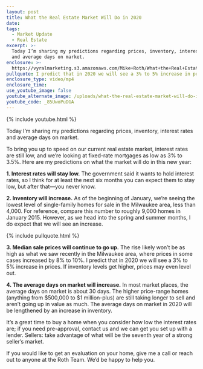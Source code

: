 ```yaml
---
layout: post
title: What the Real Estate Market Will Do in 2020
date:
tags:
  - Market Update
  - Real Estate
excerpt: >-
  Today I’m sharing my predictions regarding prices, inventory, interest rates
  and average days on market.
enclosure: >-
  https://vyralmarketing.s3.amazonaws.com/Mike+Roth/What+the+Real+Estate+Market+Will+Do+in+2020.mp4
pullquote: I predict that in 2020 we will see a 3% to 5% increase in prices.
enclosure_type: video/mp4
enclosure_time:
use_youtube_image: false
youtube_alternate_image: /uploads/what-the-real-estate-market-will-do-in-2020-youtube.jpg
youtube_code: _85UwoPuDGA
---
```


{% include youtube.html %}

Today I’m sharing my predictions regarding prices, inventory, interest rates and average days on market.

To bring you up to speed on our current real estate market, interest rates are still low, and we’re looking at fixed-rate mortgages as low as 3% to 3.5%. Here are my predictions on what the market will do in this new year:&nbsp;

**1\. Interest rates will stay low.** The government said it wants to hold interest rates, so I think for at least the next six months you can expect them to stay low, but after that—you never know.&nbsp;

**2\. Inventory will increase.** As of the beginning of January, we’re seeing the lowest level of single-family homes for sale in the Milwaukee area, less than 4,000. For reference, compare this number to roughly 9,000 homes in January 2015. However, as we head into the spring and summer months, I do expect that we will see an increase.&nbsp;

{% include pullquote.html %}

**3\. Median sale prices will continue to go up.** The rise likely won’t be as high as what we saw recently in the Milwaukee area, where prices in some cases increased by 8% to 10%. I predict that in 2020 we will see a 3% to 5% increase in prices. If inventory levels get higher, prices may even level out.&nbsp;

**4\. The average days on market will increase.** In most market places, the average days on market is about 30 days. The higher price-range homes (anything from $500,000 to $1 million-plus) are still taking longer to sell and aren’t going up in value as much. The average days on market in 2020 will be lengthened by an increase in inventory.&nbsp;

It’s a great time to buy a home when you consider how low the interest rates are; if you need pre-approval, contact us and we can get you set up with a lender. Sellers: take advantage of what will be the seventh year of a strong seller’s market.&nbsp;

If you would like to get an evaluation on your home, give me a call or reach out to anyone at the Roth Team. We’d be happy to help you.